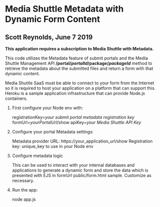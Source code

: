 # Media Shuttle Metadata with Dynamic Form Content
## Scott Reynolds, June 7 2019

**This application requires a subscription to Media Shuttle with Metadata.**

   This code utilizes the Metadata feature of submit portals and the Media Shuttle Management API **/portal/*portalId*/package/*packageId*** method to retrieve the metadata about the submitted files and return a form with that dynamic content. 

   Media Shuttle SaaS must be able to connect to your form from the Internet so it is required to host your application on a platform that can support this. Heroku is a sample application infrastructure that can provide Node.js containers.

1. First configure your Node env with:

   registrationKey=*your submit portal metadata registration key*
   formUrl=*yourPortalUrl*/show
   apiKey=*your Media Shuttle API Key*

2. Configure your portal Metadata settings:

   Metadata provider URL: https://your_application_url/show
   Registration key: unique_key to use in your Node env

3. Configure metadata logic

   This can be used to interact with your internal databases and applications to generate a dynamic form and store the data which is presented with EJS in formUrl public/form.html sample. Customize as necessary.

3. Run the app:

   node app.js